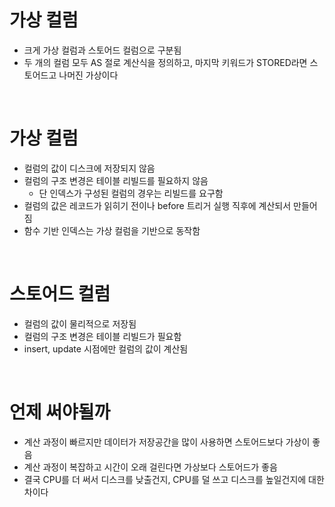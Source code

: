 # 가상 컬럼

- 크게 가상 컬럼과 스토어드 컬럼으로 구분됨
- 두 개의 컬럼 모두 AS 절로 계산식을 정의하고, 마지막 키워드가 STORED라면 스토어드고 나머진 가상이다

<br>

# 가상 컬럼

- 컬럼의 값이 디스크에 저장되지 않음
- 컬럼의 구조 변경은 테이블 리빌드를 필요하지 않음
  - 단 인덱스가 구성된 컬럼의 경우는 리빌드를 요구함
- 컬럼의 값은 레코드가 읽히기 전이나 before 트리거 실행 직후에 계산되서 만들어짐
- 함수 기반 인덱스는 가상 컬럼을 기반으로 동작함

<br>

# 스토어드 컬럼

- 컬럼의 값이 물리적으로 저장됨
- 컬럼의 구조 변경은 테이블 리빌드가 필요함
- insert, update 시점에만 컬럼의 값이 계산됨

<br>

# 언제 써야될까

- 계산 과정이 빠르지만 데이터가 저장공간을 많이 사용하면 스토어드보다 가상이 좋음
- 계산 과정이 복잡하고 시간이 오래 걸린다면 가상보다 스토어드가 좋음
- 결국 CPU를 더 써서 디스크를 낮출건지, CPU를 덜 쓰고 디스크를 높일건지에 대한 차이다
